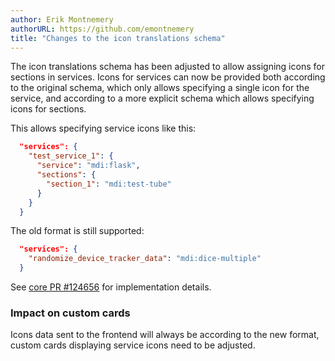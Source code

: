 ```yaml
---
author: Erik Montnemery
authorURL: https://github.com/emontnemery
title: "Changes to the icon translations schema"
---
```


The icon translations schema has been adjusted to allow assigning icons for sections in services.
Icons for services can now be provided both according to the original schema, which only allows specifying a single icon for the service, and according to a more explicit schema which allows specifying icons for sections.

This allows specifying service icons like this:
```json
  "services": {
    "test_service_1": {
      "service": "mdi:flask",
      "sections": {
        "section_1": "mdi:test-tube"
      }
    }
  }
```

The old format is still supported:
```json
  "services": {
    "randomize_device_tracker_data": "mdi:dice-multiple"
  }
```

See [core PR #124656](https://github.com/home-assistant/core/pull/124656) for implementation details.

### Impact on custom cards

Icons data sent to the frontend will always be according to the new format, custom cards displaying service icons need to be adjusted.
